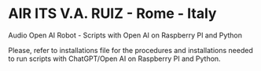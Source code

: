 # AIR ITS V.A. RUIZ - Rome - Italy


Audio Open AI Robot - Scripts with Open AI on Raspberry PI and Python

Please, refer to installations file for the procedures and installations needed to run scripts with ChatGPT/Open AI on Raspberry PI and Python.


